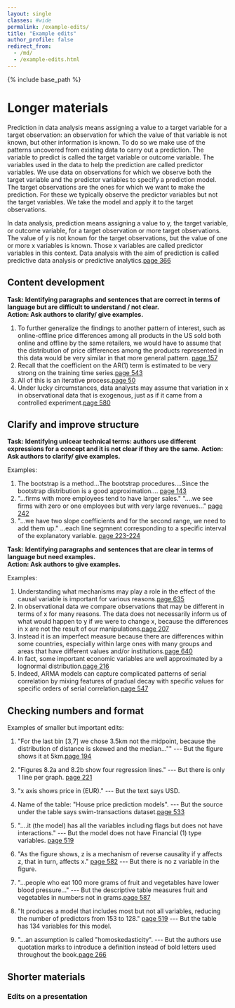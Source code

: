 ```yaml
---
layout: single
classes: #wide
permalink: /example-edits/
title: "Example edits"
author_profile: false
redirect_from:
  - /md/
  - /example-edits.html
---
```


{% include base_path %}


# Longer materials
Prediction in data analysis means assigning a value to a target variable for a target observation: an observation for which the value of that variable is not known, but other information is known. To do so we make use of the patterns uncovered from existing data to carry out a prediction. The variable to predict is called the target variable or outcome variable. The variables used in the data to help the prediction are called predictor variables. We use data on observations for which we observe both the target variable and the predictor variables to specify a prediction model. The target observations are the ones for which we want to make the prediction. For these we typically observe the predictor variables but not the target variables. We take the model and apply it to the target observations.

In data analysis, prediction means assigning a value to y, the target variable, or outcome variable, for a target observation or more target observations. The value of y is not known for the target observations, but the value of one or more x variables is known. Those x variables are called predictor variables in this context. Data analysis with the aim of prediction is called predictive data analysis or predictive analytics.[page 366](/scans/e1.png) 

## Content development

**Task: Identifying paragraphs and sentences that are correct in terms of language but are difficult to understand / not clear.**    
**Action: Ask authors to clarify/ give examples.**  

1. To further generalize the findings to another pattern of interest, such as online-offline price differences among all products in the US sold both online and offline by the same retailers, we would have to assume that the distribution of price differences among the products represented in this data would be very similar in that more general pattern. [page 157](/scans/e1.png)  
2. Recall that the coefficient on the AR(1) term is estimated to be very strong on the training time series.[page 543](/scans/e1.png)   
3. All of this is an iterative process.[page 50](/scans/e1.png)   
4. Under lucky circumstances, data analysts may assume that variation in x in observational data that is exogenous, just as if it came from a controlled experiment.[page 580](/scans/e1.png)  
  


## Clarify and improve structure  

**Task: Identifying unlcear technical terms: authors use different expressions for a concept and it is not clear if they are the same.**
**Action: Ask authors to clarify/ give examples.** 

Examples:

1. The bootstrap is a method...The bootstrap procedures....Since the bootstrap distribution is a good approximation.... [page 143](/scans/e1.png)
2. "...firms with more employees tend to have larger sales." "....we see firms with zero or one employees but with very large revenues..." [page 242](/scans/e1.png)
3. "...we have two slope coefficients and for the second range, we need to add them up." ...each line segmnent corresponding to a specific interval of the explanatory variable. [page 223-224](/scans/e1.png)


**Task: Identifying paragraphs and sentences that are clear in terms of language but need examples.**    
**Action: Ask authors to give examples.**   

Examples:

1. Understanding what mechanisms may play a role in the effect of the causal variable is important for various reasons.[page 635](/scans/e1.png)   
2. In observational data we compare observations that may be different in terms of x for many reasons. The data does not necessarily inform us of what would happen to y if we were to change x, because the differences in x are not the result of our manipulations.[page 207](/scans/e1.png)  
3. Instead it is an imperfect measure because there are differences within some countries, especially within large ones with many groups and areas that have different values and/or institutions.[page 640](/scans/e1.png)      
4. In fact, some important economic variables are well approximated by a lognormal distribution.[page 216](/scans/e1.png)  
5. Indeed, ARMA models can capture complicated patterns of serial correlation by mixing features of gradual decay with specific values for specific orders of serial correlation.[page 547](/scans/e1.png)




## Checking numbers and format

Examples of smaller but important edits:

1. "For the last bin [3,7] we chose 3.5km not the midpoint, because the distribution of distance is skewed and the median...""   --- But the figure shows it at 5km.[page 194](/scans/e1.png)  

2. "Figures 8.2a and 8.2b show four regression lines." --- But there is only 1 line per graph. [page 221](/scans/e1.png)  
3. "x axis shows price in (EUR)."   --- But the text says USD.    

4. Name of the table: "House price prediction models". --- But the source under the table says swim-transactions dataset.[page 533](/scans/e1.png)  

5. "....it (the model) has all the variables including flags but does not have interactions."  --- But the model does not have Financial (1) type variables. [page 519](/scans/e1.png)  

6. "As the figure shows, z is a mechanism of reverse causality if y affects z, that in turn, affects x." [page 582](/scans/e1.png)  --- But there is no z variable in the figure.  

7. "...people who eat 100 more grams of fruit and vegetables have lower blood pressure..." --- But the descriptive table measures fruit and vegetables in numbers not in grams.[page 587](/scans/e1.png)   

8. "It produces a model that includes most but not all variables, reducing the number of predictors from 153 to 128." [page 519](/scans/e1.png) --- But the table has 134 variables for this model.  

9. "...an assumption is called "homoskedasticity".  --- But the authors use quotation marks to introduce a definition instead of bold letters used throughout the book.[page 266](/scans/e1.png)



## Shorter materials

### Edits on a presentation

